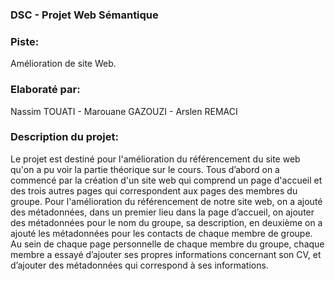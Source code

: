 <h3> DSC - Projet Web Sémantique </h3>

<h3>Piste:</h3> Amélioration de site Web.

<h3>Elaboraté par:</h3> Nassim TOUATI - Marouane GAZOUZI - Arslen REMACI

<h3> Description du projet:</h3> Le projet est destiné pour l'amélioration du référencement du site web qu'on a pu voir la partie théorique sur le cours. 
Tous d’abord on a commencé par la création d'un site web qui comprend un page d'accueil et des trois autres pages qui correspondent aux pages des membres du groupe.
Pour l'amélioration du référencement de notre site web, on a ajouté des métadonnées, dans un premier lieu dans la page d’accueil, on ajouter des métadonnées pour le nom du groupe, sa description, en deuxième on a ajouté les métadonnées pour les contacts de chaque membre de groupe. Au sein de chaque page personnelle de chaque membre du groupe, chaque membre a essayé d’ajouter ses propres informations concernant son CV, et d’ajouter des métadonnées qui correspond à ses informations.



